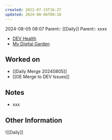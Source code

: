 ```yaml
---
created: 2022-07-15T16:27
updated: 2024-08-06T09:18
---
```

2024-08-05 08:07
Parent:: [[Daily]] 
Parent:: xxxx

- [DEV Health](https://health-configdev.mixtelematics.com/public/mapshow.htm?id=2001&mapid=1A35514B-E08F-4B7C-90B8-CD1774AE8CA3)
- [My Digital Garden](https://my-digital-garden-ten-inky.vercel.app/)

## Worked on

- [[Daily Merge 20240805]]
- [[OE Merge to DEV Issues]]

## Notes

- xxx



## Other Information

![[Daily]]
